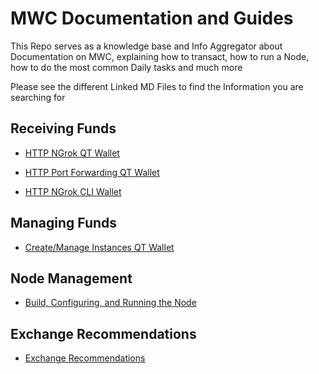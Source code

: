 # MWC Documentation and Guides
This Repo serves as a knowledge base and Info Aggregator about Documentation on MWC, explaining how to transact, how to run a Node, how to do the most common Daily tasks and much more

Please see the different Linked MD Files to find the Information you are searching for


## Receiving Funds

- [HTTP NGrok QT Wallet](receive_http_ngrok_qt-wallet.md)

- [HTTP Port Forwarding QT Wallet](receive_http_port_forwarding_qt-wallet.md)

- [HTTP NGrok CLI Wallet](receive_http_ngrok_cli-wallet.md)


## Managing Funds

- [Create/Manage Instances QT Wallet](create_Instance_qt-wallet.md)

## Node Management

- [Build, Configuring, and Running the Node](https://github.com/mwcproject/mwc-node/blob/master/doc/build.md)


## Exchange Recommendations

- [Exchange Recommendations](https://github.com/mwcproject/mwc-node/blob/master/doc/exchange_recommendations.md)


